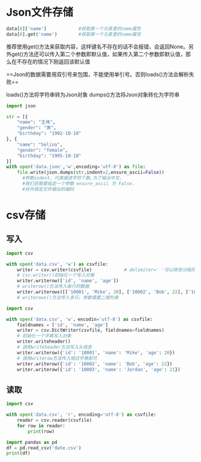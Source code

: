 # Json文件存储

```python
data[0]['name']            #获取第一个元素里的name属性
data[0].get('name')        #获取第一个元素里的name属性
```
推荐使用get()方法来获取内容，这样键名不存在的话不会报错，会返回None。另外get()方法还可以传入第二个参数即默认值，如果传入第二个参数即默认值，那么在不存在的情况下刚返回该默认值

==Json的数据需要用双引号来包围，不能使用单引号。否则loads()方法会解析失败==

loads()方法将字符串转为Json对象
dumps()方法将Json对象转化为字符串
```python
import json

str = [{
    "name": "王伟",
    "gender": "男",
    "birthday": "1992-10-18"
}, {
    "name": "Selina",
    "gender": "female",
    "birthday": "1995-10-18"
}]
with open('data.json','w',encoding='utf-8') as file:
	file.write(json.dumps(str,indent=2,ensure_ascii=False))
      #参数indent，代表缩进字符个数,为了输出中文，
      #我们还需要指定一个参数 ensure_ascii 为 False，
      #另外规定文件输出的编码
```


# csv存储
 ## 写入
```python
import csv

with open('data.csv', 'w') as csvfile:
    writer = csv.writer(csvfile)            # delimiter=' '可以修改分隔符
    # csv.writer()初始化一个写入对象
    writer.writerow(['id', 'name', 'age'])
    # writerow()方法传入毎行的数据
    writer.writerows([['10001', 'Mike', 20], ['10002', 'Bob', 22], ['10003', 'Jordan', 21]])
    # writerows()方法传入多行，参数需要二维列表
```


```python
import csv

with open('data.csv', 'w'，encodin='utf-8') as csvfile:
    fieldnames = ['id', 'name', 'age']
    writer = csv.DictWriter(csvfile, fieldnames=fieldnames)
    # 初始化一个字典写入对象
    writer.writeheader()
    # 调用writeheader方法写入头信息
    writer.writerow({'id': '10001', 'name': 'Mike', 'age': 20})
    # 调用writerow方法传入相应字典即可
    writer.writerow({'id': '10002', 'name': 'Bob', 'age': 22})
    writer.writerow({'id': '10003', 'name': 'Jordan', 'age': 21})
```

## 读取
```python
import csv

with open('data.csv', 'r', encoding='utf-8') as csvfile:
    reader = csv.reader(csvfile)
    for row in reader:
        print(row)
```

```python
import pandas as pd
df = pd.read_csv('date.csv')
print(df)
```
